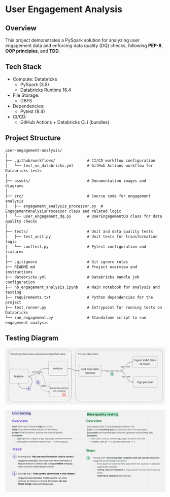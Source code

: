 # User Engagement Analysis

## Overview
This project demonstrates a PySpark solution for analyzing user engagement data and enforcing data quality (DQ) checks, following **PEP-8**, **OOP principles**, and **TDD**.


## Tech Stack
- Compute: Databricks
    - PySpark (3.5)
    - Databricks Runtime 16.4 
- File Storage: 
    - DBFS
- Dependencies:
    - Pytest (8.4)  
- CI/CD: 
    - GitHub Actions + Databricks CLI (bundles)


## Project Structure

```
user-engagement-analysis/
│
├── .github/workflows/              # CI/CD workflow configuration
│   └── test_on_databricks.yml      # GitHub Actions workflow for Databricks tests
│
├── assets/                         # Documentation images and diagrams
│
├── src/                            # Source code for engagement analysis
│   ├── engagement_analysis_processor.py  # EngagementAnalysisProcessor class and related logic
│   └── user_engagement_dq.py       # UserEngagementDQ class for data quality checks
│
├── tests/                          # Unit and data quality tests
│   ├── test_unit.py                # Unit tests for transformation logic
│   └── conftest.py                 # Pytest configuration and fixtures
│
├── .gitignore                      # Git ignore rules
├── README.md                       # Project overview and instructions
├── databricks.yml                  # Databricks bundle job configuration
├── nb_engagement_analysis.ipynb    # Main notebook for analysis and testing
├── requirements.txt                # Python dependencies for the project
├── test_runner.py                  # Entrypoint for running tests on Databricks
└── run_engagement.py               # Standalone script to run engagement analysis
```

## Testing Diagram

![alt text](assets/diagram.png)

![alt text](assets/testing_description.png)



